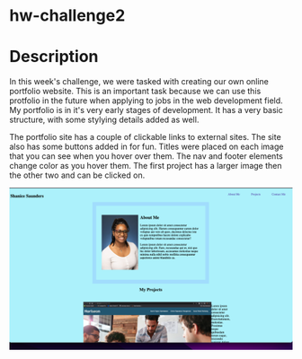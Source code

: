 # hw-challenge2

# Description

In this week's challenge, we were tasked with creating our own online portfolio website. This is an important task because we can use this protfolio in the future when applying to jobs in the web development field. My portfolio is in it's very early stages of development. It has a very basic structure, with some stylying details added as well. 

The portfolio site has a couple of clickable links to external sites. The site also has some buttons added in for fun. Titles were placed on each image that you can see when you hover over them. The nav and footer elements change color as you hover them. The first project has a larger image then the other two and can be clicked on.


![](2023-02-05-22-04-36.png)


